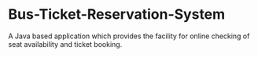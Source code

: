 # Bus-Ticket-Reservation-System
A Java based application which provides the facility for online checking of seat availability and ticket booking. 

